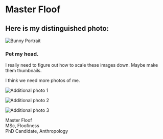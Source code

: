 # Master Floof

## Here is my distinguished photo:
![Bunny Portrait](assets/IMG_7447.JPG)

### Pet my head.

<p>I really need to figure out how to scale these images down. Maybe make them thumbnails. </p>
<p>I think we need more photos of me.  
  
![Additional photo 1](assets/2022-08-21%2011.35.55.jpg) <br>

![Additional photo 2](assets/2022-08-22%2012.20.44.jpg) <br>

![Additional photo 3](assets/2022-08-24%2007.51.20.jpg) <br> </p>



<p>Master Floof <br>
MSc, Floofiness <br>
PhD Candidate, Anthropology </p>
